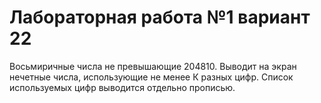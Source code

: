 # Лабораторная работа №1 вариант 22
Восьмиричные числа не превышающие 204810. Выводит на экран нечетные числа, использующие не менее К разных цифр. Список используемых цифр выводится отдельно прописью.
